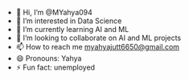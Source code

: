 - 👋 Hi, I’m @MYahya094
- 👀 I’m interested in Data Science
- 🌱 I’m currently learning AI and ML
- 💞️ I’m looking to collaborate on AI and ML projects
- 📫 How to reach me myahyajutt6650@gmail.com
- 😄 Pronouns: Yahya
- ⚡ Fun fact: unemployed

<!---
MYahya094/MYahya094 is a ✨ special ✨ repository because its `README.md` (this file) appears on your GitHub profile.
You can click the Preview link to take a look at your changes.
--->
